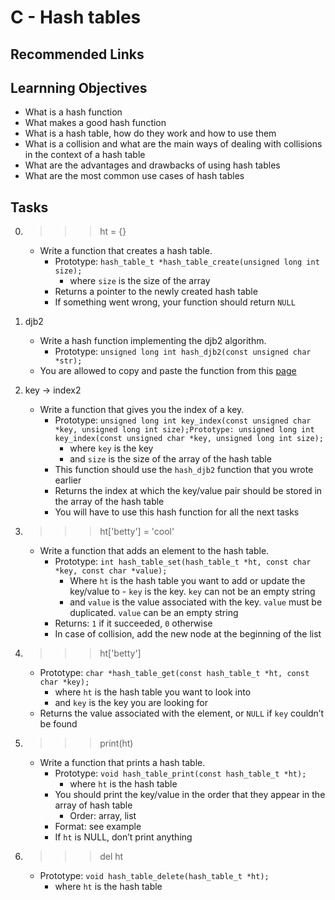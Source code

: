 #  C - Hash tables

## Recommended Links

## Learnning Objectives

- What is a hash function
- What makes a good hash function
- What is a hash table, how do they work and how to use them
- What is a collision and what are the main ways of dealing with collisions in the context of a hash table
- What are the advantages and drawbacks of using hash tables
- What are the most common use cases of hash tables

## Tasks

0. >>> ht = {}
	- Write a function that creates a hash table.
		- Prototype: `hash_table_t *hash_table_create(unsigned long int size);`
			- where `size` is the size of the array
		- Returns a pointer to the newly created hash table
		- If something went wrong, your function should return `NULL`

1. djb2
	- Write a hash function implementing the djb2 algorithm.
		- Prototype: `unsigned long int hash_djb2(const unsigned char *str);`
	- You are allowed to copy and paste the function from this [page](https://gist.github.com/papamuziko/7bb52dfbb859fdffc4bd0f95b76f71e8)

2. key -> index2
	- Write a function that gives you the index of a key.
		- Prototype: `unsigned long int key_index(const unsigned char *key, unsigned long int size);Prototype: unsigned long int key_index(const unsigned char *key, unsigned long int size);`
			- where `key` is the key
			- and `size` is the size of the array of the hash table
		- This function should use the `hash_djb2` function that you wrote earlier	
		- Returns the index at which the key/value pair should be stored in the array of the hash table
		- You will have to use this hash function for all the next tasks

3. >>> ht['betty'] = 'cool'
	- Write a function that adds an element to the hash table.
		- Prototype: `int hash_table_set(hash_table_t *ht, const char *key, const char *value);`
			- Where `ht` is the hash table you want to add or update the key/value to						    - 	`key` is the key. `key` can not be an empty string
			- and `value` is the value associated with the key. `value` must be duplicated. `value`	can be an empty string
		- Returns: `1` if it succeeded, `0` otherwise
		- In case of collision, add the new node at the beginning of the list

4. >>> ht['betty']
	- Prototype: `char *hash_table_get(const hash_table_t *ht, const char *key);`
		- where `ht` is the hash table you want to look into
		- and `key` is the key you are looking for
	- Returns the value associated with the element, or `NULL` if `key` couldn’t be found	

5. >>> print(ht)
	- Write a function that prints a hash table.
		- Prototype: `void hash_table_print(const hash_table_t *ht);`
			- where `ht` is the hash table
		- You should print the key/value in the order that they appear in the array of hash table
			- Order: array, list
		- Format: see example
		- If `ht` is NULL, don’t print anything

6. >>> del ht
	- Prototype: `void hash_table_delete(hash_table_t *ht);`
		- where `ht` is the hash table


